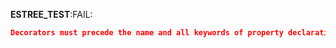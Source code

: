 __ESTREE_TEST__:FAIL:
```json
Decorators must precede the name and all keywords of property declarations.
```
